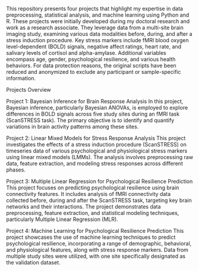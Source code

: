 This repository presents four projects that highlight my expertise in data preprocessing, statistical analysis, and machine learning using Python and R. These projects were initially developed during my doctoral research and work as a research associate. They leverage data from a multi-site brain imaging study, examining various data modalities before, during, and after a stress induction procedure. Key stress markers include fMRI blood oxygen level-dependent (BOLD) signals, negative affect ratings, heart rate, and salivary levels of cortisol and alpha-amylase. Additional variables encompass age, gender, psychological resilience, and various health behaviors. For data protection reasons, the original scripts have been reduced and anonymized to exclude any participant or sample-specific information.

Projects Overview

Project 1: Bayesian Inference for Brain Response Analysis
In this project, Bayesian inference, particularly Bayesian ANOVAs, is employed to explore differences in BOLD signals across five study sites during an fMRI task (ScanSTRESS task). The primary objective is to identify and quantify variations in brain activity patterns among these sites.

Project 2: Linear Mixed Models for Stress Response Analysis
This project investigates the effects of a stress induction procedure (ScanSTRESS) on timeseries data of various psychological and physiological stress markers using linear mixed models (LMMs). The analysis involves preprocessing raw data, feature extraction, and modeling stress responses across different phases.

Project 3: Multiple Linear Regression for Psychological Resilience Prediction
This project focuses on predicting psychological resilience using brain connectivity features. It includes analysis of fMRI connectivity data collected before, during and after the ScanSTRESS task, targeting key brain networks and their interactions. The project demonstrates data preprocessing, feature extraction, and statistical modeling techniques, particularly Multiple Linear Regression (MLR).

Project 4: Machine Learning for Psychological Resilience Prediction
This project showcases the use of machine learning techniques to predict psychological resilience, incorporating a range of demographic, behavioral, and physiological features, along with stress response markers. Data from multiple study sites were utilized, with one site specifically designated as the validation dataset.